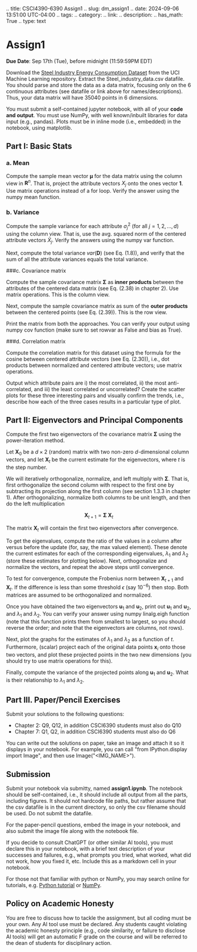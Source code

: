 .. title: CSCI4390-6390 Assign1
.. slug: dm_assign1
.. date: 2024-09-06 13:51:00 UTC-04:00
.. tags:
.. category:
.. link:
.. description:
.. has_math: True
.. type: text


# Assign1

**Due Date**: Sep 17th (Tue), before midnight (11:59:59PM EDT)

Download the [Steel Industry Energy Consumption
Dataset](https://archive.ics.uci.edu/dataset/851/steel+industry+energy+consumption) from the UCI
Machine Learning repository. Extract the Steel_industry_data.csv datafile. You should parse and
store the data as a data matrix, focusing only on the 6 continuous
attributes (see datafile or link above for names/descriptions). Thus, your data matrix
will have 35040 points in 6 dimensions.

You must submit a self-contained jupyter notebook, with all of your **code
and output**. You must use NumPy, with well known/inbuilt libraries for data
input (e.g., pandas). Plots must be in inline mode (i.e., embedded) in the
notebook, using matplotlib.

## Part I: Basic Stats

### a. Mean

Compute the sample mean vector $\mathbf{\mu}$ for the data matrix using the
column view in $\mathbf{R}^n$. That is, project the attribute vectors $X_j$
onto the ones vector $\mathbf{1}$. Use matrix operations instead of a for
loop. Verify the answer using the numpy mean function.

### b. Variance

Compute the sample variance for each attribute $\sigma_j^2$ (for all
$j=1,2,...,d$) using the column view. That is, use the avg. squared norm of
the centered attribute vectors $\bar{X}_j$. Verify the answers using the
numpy var function.

Next, compute the total variance $var(\mathbf{D})$ (see Eq. (1.8)), and
verify that the sum of all the attribute variances equals the total
variance.


###c. Covariance matrix

Compute the sample covariance matrix  $\mathbf{\Sigma}$ as **inner
products** between the attributes of the centered data matrix (see Eq.
(2.38) in chapter 2). Use matrix operations. This is the column view.

Next, compute the sample covariance matrix as sum of the **outer products**
between the centered points (see Eq. (2.39)).  This is the row view.

Print the matrix from both the approaches. You can verify your output using
numpy cov function (make sure to set rowvar as False and bias as True).


###d. Correlation matrix

Compute the correlation matrix for this dataset using the formula for the
cosine between centered attribute vectors (see Eq. (2.30)), i.e., dot
products between normalized and centered attribute vectors; use matrix
operations.

Output which attribute pairs are i) the most correlated, ii) the most
anti-correlated, and iii) the least correlated or uncorrelated?
Create the scatter plots for these three interesting pairs and visually
confirm the trends, i.e., describe how each of the three cases results in a
particular type of plot.


## Part II: Eigenvectors and Principal Components

Compute the first two eigenvectors of the covariance matrix
$\mathbf{\Sigma}$ using the power-iteration method.

Let $\mathbf{X}_0$ be a $d \times 2$ (random) matrix with two non-zero
$d$-dimensional column vectors, and let $\mathbf{X}_t$ be the current
estimate for the eigenvectors, where $t$ is the step number.

We will iteratively orthogonalize,
normalize, and left multiply with $\mathbf{\Sigma}$. That is, first
orthogonalize the second column with respect to the first one by
subtracting its projection along the first column (see section 1.3.3 in
chapter 1). After orthogonalizing, normalize both columns to be unit
length, and then do the left multiplication

$$\mathbf{X}_{t+1} = \mathbf{\Sigma} \; \mathbf{X}_t$$

The matrix $\mathbf{X}_t$ will contain the first two eigenvectors after
convergence.

To get the eigenvalues, compute the ratio of the values in a column
after versus before the update (for, say, the max valued element).
These denote the current estimates for each of the
corresponding eigenvalues, $\lambda_1$ and $\lambda_2$ (store these
estimates for plotting below).
Next, orthogonalize and normalize the vectors,
and repeat the above steps until convergence.

To test for convergence, compute the Frobenius norm between
$\mathbf{X}_{t+1}$ and $\mathbf{X}_t$. If the difference is less than some
threshold $\epsilon$ (say $10^{-6}$) then stop. Both matrices are assumed to be
orthogonalized and normalized.


Once you have obtained the two eigenvectors $\mathbf{u}_1$ and
$\mathbf{u}_2$,
print out $\mathbf{u}_1$ and $\mathbf{u}_2$, and $\lambda_1$ and
$\lambda_2$.
You can verify your answer using numpy linalg.eigh function (note that this
function prints them from smallest to largest, so you should reverse the
order; and note that the eigenvectors are columns, not rows).

Next, plot the graphs for the estimates of $\lambda_1$ and $\lambda_2$
as a function of $t$.
Furthermore, (scalar) project each of the original data points $\mathbf{x}_i$ onto
those two vectors, and plot these projected points in the two new dimensions (you should try to use matrix operations for this).


Finally, compute the variance of the projected points along $\mathbf{u}_1$
and $\mathbf{u}_2$. What is their relationship to $\lambda_1$ and
$\lambda_2$.

## Part III. Paper/Pencil Exercises

Submit your solutions to the following questions:

* Chapter 2: Q9, Q12, in addition CSCI6390 students must also do Q10
* Chapter 7: Q1, Q2, in addition CSCI6390 students must also do Q6

You can write out the solutions on paper, take an image and attach it so it
displays in your notebook. For example, you can call "from IPython.display import Image", and then use
Image("<IMG_NAME>").

## Submission

Submit your notebook via submitty, named **assign1.ipynb**. The notebook
should be self-contained, i.e., it should include all output from all the
parts, including figures. It should not hardcode file paths, but rather
assume that the csv datafile is in the current directory, so only the csv
filename should be used. Do not submit the datafile.

For the paper-pencil questions, embed the image in your notebook, and also
submit the image file along with the notebook file.

If you decide to consult ChatGPT (or other similar AI tools), you must
declare this in your notebook, with a brief text description of your
successes and failures, e.g., what prompts you tried, what worked, what did
not work, how you fixed it, etc. Include this as a markdown cell in your
notebook.

For those not that familiar with python or NumPy, you may search online for
tutorials, e.g. [Python tutorial](https://docs.python.org/3/tutorial) or
[NumPy](https://numpy.org/doc/stable).

## Policy on Academic Honesty

You are free to discuss how to tackle the assignment, but all coding must be
your own. Any AI tool use must be declared. Any students caught violating
the academic honesty principle (e.g., code similarity, or failure to
disclose AI tools) will get an automatic F grade on the course and will be
referred to the dean of students for disciplinary action.
